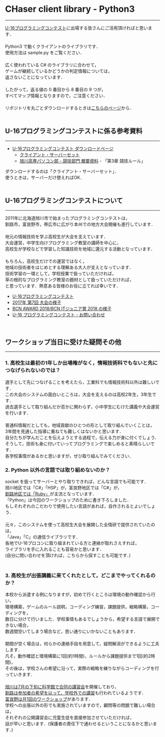 # CHaser client library - Python3
----------
[U-16プログラミングコンテスト](http://www.procon-asahikawa.org/)に出場する皆さんにご活用頂ければと思います．  
　  
Python3 で動くクライアントのライブラリです．  
使用方法は sample.py をご覧ください．  
　  
広く使われている C# のライブラリに合わせて，  
ゲームが継続しているかどうかの判定情報については，  
返さないことになっています．  
　  
したがって，返る値の 0 番目から 8 番目の 9 つが，  
すべてマップ情報となりますので，ご注意ください．  
　  
リポジトリを丸ごとダウンロードするときは[こちらのページ](https://bitbucket.org/tomio2480/chaser_python/downloads/)から．  
　  

## U-16プログラミングコンテストに係る参考資料
----------
+ [U-16プログラミングコンテスト ダウンロードページ](http://www.procon-asahikawa.org/downloads.html)
    + [クライアント・サーバーセット](http://www.procon-asahikawa.org/files/U16-AsahikawaProcon2017.zip)
    + [旭川高専パソコン部 - 競技部門 概要資料](http://www.procon-asahikawa.org/files/2014_Play_manual.ver1.00.pdf) - 「第3章 競技ルール」

ダウンロードするのは「クライアント・サーバーセット」．  
使うときは，サーバーだけ使えればOK．  
　  

## U-16プログラミングコンテストについて
----------
2011年に北海道旭川市で始まったプログラミングコンテストは，  
釧路市，富良野市，帯広市に広がり本州での地方大会開催も進行しています．  
　  
地元の情報技術を学ぶ高校生が大会を支えています．  
大会運営，中学生向けプログラミング教室の講師を中心に，  
高校生が学校などで学習した知識技術を地域に還元する活動となっています．  
　  
もちろん，高校生だけでの運営ではなく，  
地域の技術者をはじめとする理解ある大人が支えとなっています．  
技術学習の一環として，学校授業で扱っていただければ，  
草の根的なプログラミング教室の題材として扱っていただければ，  
と思っています．熱意ある皆様のお役に立てれば幸いです．
　  

+ [U-16プログラミングコンテスト](http://www.procon-asahikawa.org/)
+ [2017年 第7回 大会の様子](https://www.ajitep.org/2017/11/13/u-16%E3%83%97%E3%83%AD%E3%82%B3%E3%83%B3%E6%97%AD%E5%B7%9D-%E5%8C%97%E6%B5%B7%E9%81%93%E5%A4%A7%E4%BC%9A-%E6%A0%84%E5%86%A0%E3%81%AF%E4%B8%AD%E5%AD%A63%E5%B9%B4%E7%94%9F%E3%81%AE%E6%88%90%E7%80%AC%E6%9C%89%E7%BF%94%E3%81%95%E3%82%93%E3%81%AB/)
+ [BCN AWARD 2018/BCN ITジュニア賞 2018 の様子](https://www.bcnretail.com/news/detail/20180126_48391.html)
+ [U-16 プログラミングコンテスト - お問い合わせ](http://www.procon-asahikawa.org/sendmail/contact/)

　  

## ワークショップ当日に受けた疑問その他
----------
### 1. 高校生は最初の1年しか出場権がなく，情報技術科でもないと先につなげられないのでは？

選手として先につなげることを考えたら，工業科でも情報技術科以外は難しいです．  
この大会のシステムの面白いところは，大会を支えるのは高校2年生，3年生です．  
過去選手として取り組んだか否かに関わらず，小中学生にむけた講義や大会運営を行います．  
　  
普通科情報だとしても，地域貢献のひとつの形として取り組んでいくことは，  
3年間を見通した指導に重ねても難しくはないかと思います．  
自分たちが学んだことを伝えようとする過程で，伝える力が身に付くでしょう．  
そうして，技術も身に付いていってプログラミングで楽しめると素晴らしいです．  
各学校事情があるかと思いますが，ぜひ取り組んでみてください．  

### 2. Python 以外の言語では取り組めないのか？

socket を扱ってサーバーとやり取りできれば，どんな言語でも可能です．  
旭川地区では「C#」「HSP」が，富良野地区では「C#」が，  
[釧路地区では「Ruby」](https://github.com/u16-kushiro-procon/CHaser)が主流となっています．  
「Python」は今回のワークショップのために書き下ろしました．  
もしそれぞれのこだわりで使用したい言語があれば，自作されるとよいでしょう．  
　  
元々，このシステムを使って高校生大会を展開した全情研で提供されていたのは，  
「Java」「C」の通信ライブラリです．  
各地でU-16プロコンに取り組まれている方と連絡が取れさえすれば，  
ライブラリを手に入れることも容易かと思います．  
(自分に問い合わせを頂ければ，こちらから探すことも可能です．)  
　  
### 3. 高校生が出張講義に来てくれたとして，どこまでやってくれるのか？

本校から派遣する例になりますが，初めて行くところは環境の動作確認から行い，  
環境構築，ゲームのルール説明，コーディング練習，課題提供，戦略構築，コーディングを，  
数日に分けて行いました．学校事情もあるでしょうから，希望する言語で展開できない場合，  
数週間空いてしまう場合など，思い通りにいかないこともあります．  
　  
期間が空く場合は，何らかの連絡手段を用意して，疑問解消ができるように工夫します．  
凡そ，動作確認と環境構築に1回(約1時間)，ルールから課題提供まで1回(約2時間)，  
その後は，学校さんの希望に沿って，実際の戦略を練りながらコーディングを行っていきます．  
　  
[旭川は7月の下旬に科学館で合同の講習会](http://www.procon-asahikawa.org/)を開催しており，  
[釧路は参加者の希望を以って，学校外での講習](http://procon.kushi.ro/about/)も行われているようです．  
[富良野は月1回のワークショップ](https://furait.connpass.com/)があります．  
学校への出張以外の形でも実施されていますので，顧問等の問題で難しい場合は，  
それぞれの公開講習会に児童生徒を直接参加させていただければ，  
話が早いと思います．(保護者の責任下で通わせるということになるかと思います．)  